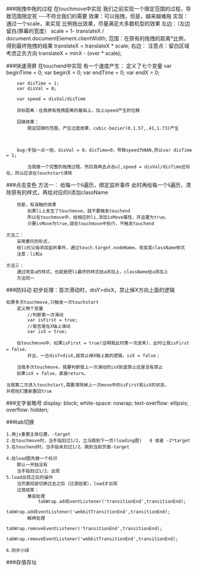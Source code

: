 ###拖拽中拖的过程
	在touchmove中实现
	我们之前实现一个限定范围的过程，导致范围限定死 ---不符合我们的需要
	效果：可以拖拽，但是，越来越难拖
	实现：通过一个scale，来实现
		比例拖出效果，尽量满足大多数机型的效果
		左边：（左边留白/屏幕的宽度）
			scale = 1- translateX / document.documentElement.clientWidth;
			范围：在原有的拖拽的距离*比例，得到最终拖拽的结果
			translateX = translateX * scale;
		右边：
			注意点：留白区域
				  考虑正负方向
				  translateX = minX - (over * scale);

###快速滑屏
	在touchend中实现
	有一个速度产生：
		定义了七个变量
		var beginTime = 0;
		var beginX = 0;
		var endTime = 0;
		var endX = 0;
			
		var disTime = 1;
		var disVal = 0;
	
		var speed = disVal/disTime
	
		目标距离：在我原有拖拽距离的基础上，加上speed产生的位移
	
		回弹效果：
			限定回弹的范围，产生过度效果，cubic-bezier(0,1.57,.41,1.73)产生
	
	
	
		bug:手指一点一抬，disVal = 0，disTime=0，导致speed为NAN,所以var disTime = 1;
	
			当我做一个完整的拖拽过程，然后我再去点击ul,speed = disVal/disTime还存在，所以应该在touchstart清除
	
###点击变色
	方法一：
		给每一个li遍历，绑定监听事件
		此时再给每一个li遍历，清除原有的样式，再给对应的li添加className
		
		但是，有误触的效果
			如果li上发生了touchmove，就不要触发touchend
			所以在touchmove中，给相应的li,添加isMove属性，并且置为true，
			只要isMove为true,就在touchmove中执行，不触发touchend
	
	方法二：
		采用委托的形式，
		给li的父级添加监听事件，通过touch.target.nodeName，改变其className样式
		注意：li和a
		
	方法三：
		通过改变a的样式，也就是把li最终的样式给a添加上，className给a添加上
		方法同一

###防抖动
	初步处理：首次滑动时，disY>disX，禁止掉X方向上面的逻辑
	
	如果多次touchmove,只触发一次touchstart
		定义两个变量
			//判断第一次滑动
			var isFirst = true;
			//是否是在X轴上滑动
			var isX = true;	
	
		在touchmove中，如果isFirst = true(证明我此时第一次进来)，此时让我isFirst = false，
			并且，一旦disY>disX,就禁止掉X轴上面的逻辑，isX = false；
			
		当我多次touchmove，我要判断我上一次滑动的isX到底禁止还是没有禁止
		如果isX = false，直接return。
	
	当我第二次进入touchstart,需要清除掉上一次move中的isFirst和isX的状态，
	并把他们重新置回true
	
###文字省略号
	display: block;
    white-space: nowrap;
    text-overflow: ellipsis;
    overflow: hidden;	
	
###tab切换
		
	1.用js重置主体位置，-target
	2.在touchmove时，当手指划过1/2，立马跳到下一页(loading图)   0 或者 -2*target
	3.在touchend时，当手指未划过1/2，跳到当前页面-target
	
	4.给load图先做一个标识
		默认一开始没有
		当手指划过1/2，出现
    5.load出现之后的操作
    	当页面彻底切换过去之后（过渡结束），load才出现
    	过渡结束：
    		兼容处理
    			tabWrap.addEventListener('transitionEnd',transitionEnd);
				tabWrap.addEventListener('webkitTransitionEnd',transitionEnd);
    		解绑处理
				tabWrap.removeEventListener('transitionEnd',transitionEnd);
				tabWrap.removeEventListener('webkitTransitionEnd',transitionEnd);
				
	6.同步小绿

###存值存址






